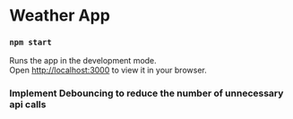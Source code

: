 # Weather App

### `npm start`

Runs the app in the development mode.\
Open [http://localhost:3000](http://localhost:3000) to view it in your browser.

### Implement Debouncing to reduce the number of unnecessary api calls
